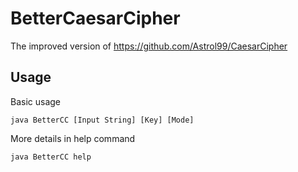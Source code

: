 # BetterCaesarCipher
The improved version of https://github.com/Astrol99/CaesarCipher
## Usage
Basic usage
```
java BetterCC [Input String] [Key] [Mode]
```
More details in help command
```
java BetterCC help
```
